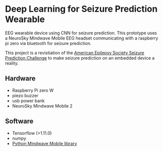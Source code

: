 # Deep Learning for Seizure Prediction Wearable
EEG wearable device using CNN for seizure prediction. This prototype uses a NeuroSky Mindwave Mobile EEG headset communicating with a raspberry pi zero via bluetooth for seizure prediction.

This project is a revistiation of the [American Epilepsy Society Seizure Prediction Challenge](https://www.kaggle.com/c/seizure-prediction) to make seizure prediction on an embedded device a reality. 

## Hardware
- Raspberry Pi zero W
- piezo buzzer
- usb power bank
- NeuroSky Mindwave Mobile 2

## Software
- Tensorflow (>1.11.0)
- numpy
- [Python Mindwave Mobile library](https://github.com/robintibor/python-mindwave-mobile)

